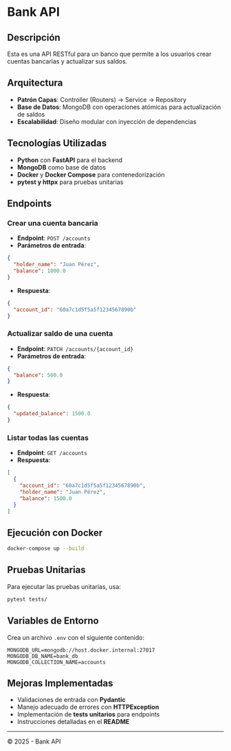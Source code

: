 # Bank API

## Descripción
Esta es una API RESTful para un banco que permite a los usuarios crear cuentas bancarias y actualizar sus saldos.

## Arquitectura
- **Patrón Capas**: Controller (Routers) → Service → Repository
- **Base de Datos**: MongoDB con operaciones atómicas para actualización de saldos
- **Escalabilidad**: Diseño modular con inyección de dependencias

## Tecnologías Utilizadas
- **Python** con **FastAPI** para el backend
- **MongoDB** como base de datos
- **Docker** y **Docker Compose** para contenedorización
- **pytest y httpx** para pruebas unitarias

## Endpoints

### Crear una cuenta bancaria
- **Endpoint**: `POST /accounts`
- **Parámetros de entrada**:
```json
{
  "holder_name": "Juan Pérez",
  "balance": 1000.0
}
```
- **Respuesta**:
```json
{
  "account_id": "60a7c1d5f5a5f1234567890b"
}
```

### Actualizar saldo de una cuenta
- **Endpoint**: `PATCH /accounts/{account_id}`
- **Parámetros de entrada**:
```json
{
  "balance": 500.0
}
```
- **Respuesta**:
```json
{
  "updated_balance": 1500.0
}
```

### Listar todas las cuentas
- **Endpoint**: `GET /accounts`
- **Respuesta**:
```json
[
  {
    "account_id": "60a7c1d5f5a5f1234567890b",
    "holder_name": "Juan Pérez",
    "balance": 1500.0
  }
]
```

## Ejecución con Docker
```bash
docker-compose up --build
```

## Pruebas Unitarias
Para ejecutar las pruebas unitarias, usa:
```bash
pytest tests/
```

## Variables de Entorno
Crea un archivo `.env` con el siguiente contenido:
```plaintext
MONGODB_URL=mongodb://host.docker.internal:27017
MONGODB_DB_NAME=bank_db
MONGODB_COLLECTION_NAME=accounts
```

## Mejoras Implementadas
- Validaciones de entrada con **Pydantic**
- Manejo adecuado de errores con **HTTPException**
- Implementación de **tests unitarios** para endpoints
- Instrucciones detalladas en el **README**

---
© 2025 - Bank API

